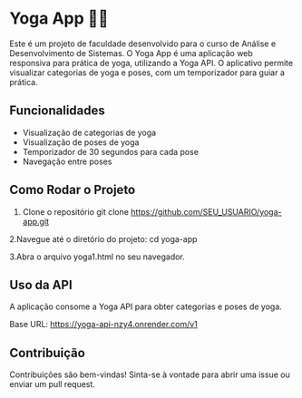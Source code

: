 # Yoga App 🧘‍♀️

Este é um projeto de faculdade desenvolvido para o curso de Análise e Desenvolvimento de Sistemas. O Yoga App é uma aplicação web responsiva para prática de yoga, utilizando a Yoga API. O aplicativo permite visualizar categorias de yoga e poses, com um temporizador para guiar a prática.

## Funcionalidades

- Visualização de categorias de yoga
- Visualização de poses de yoga
- Temporizador de 30 segundos para cada pose
- Navegação entre poses

## Como Rodar o Projeto

1. Clone o repositório
git clone https://github.com/SEU_USUARIO/yoga-app.git

2.Navegue até o diretório do projeto:
cd yoga-app

3.Abra o arquivo yoga1.html no seu navegador.

##  Uso da API
A aplicação consome a Yoga API para obter categorias e poses de yoga.

Base URL: https://yoga-api-nzy4.onrender.com/v1

## Contribuição
Contribuições são bem-vindas! Sinta-se à vontade para abrir uma issue ou enviar um pull request.
 
